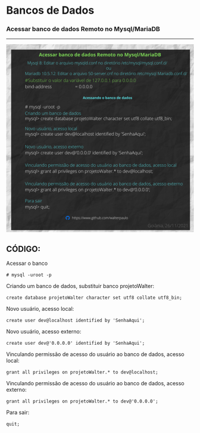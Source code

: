 # Bancos de Dados


### Acessar banco de dados Remoto no Mysql/MariaDB
----
![alt tag](image/dbremoto.png)

## CÓDIGO:

Acessar o banco
````
# mysql -uroot -p
````

Criando um banco de dados, substituir banco projetoWalter:
````
create database projetoWalter character set utf8 collate utf8_bin;
````

Novo usuário, acesso local:
````
create user dev@localhost identified by 'SenhaAqui';
````
Novo usuário, acesso externo:
````
create user dev@'0.0.0.0' identified by 'SenhaAqui';
````

Vinculando permissão de acesso do usuário ao banco de dados, acesso local:
````
grant all privileges on projetoWalter.* to dev@localhost;
````

Vinculando permissão de acesso do usuário ao banco de dados, acesso externo:
````
grant all privileges on projetoWalter.* to dev@'0.0.0.0';
````

Para sair:
````
quit;
````


